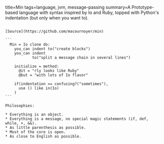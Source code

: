 title=Min
tags=language, jvm, message-passing
summary=A Prototype-based language with syntax inspired by Io and Ruby, topped with Python's indentation (but only when you want to).
~~~~~~

[Source](https://github.com/macournoyer/min)

```
  Min = Io clone do:
    you_can indent to("create blocks")
    you_can indent
            to("split a message chain in several lines")
    
    initialize = method:
      @it = "rly looks like Ruby"
      @but = "with lots of Io flavor"
      
    if(indentation == confusing?("sometimes"),
      use () like in(Io)
    )
```

Philosophies:

* Everything is an object.
* Everything is a message, no special magic statements (if, def, while, +, &&).
* As little parenthesis as possible.
* Most of the core is open.
* As close to English as possible.
